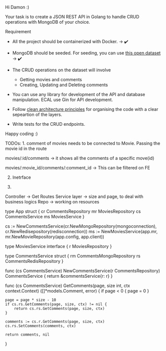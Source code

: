 Hi Damon :)

Your task is to create a JSON REST API in Golang to handle CRUD operations with MongoDB of your choice.

Requirement

- All the project should be containerized with Docker. -> ✔️
- MongoDB should be seeded. For seeding, you can use [this open dataset](https://github.com/neelabalan/mongodb-sample-dataset/tree/main/sample_mflix) -> ✔️
- The CRUD operations on the dataset will involve
    - Getting movies and comments
    - Creating, Updating and Deleting comments

- You can use any library for development of the API and database manipulation. ECAL use Gin for API development.
- Follow [clean architecture principles](https://blog.cleancoder.com/uncle-bob/2012/08/13/the-clean-architecture.html) for organising the code with a clear sepeartion of the layers.
- Write tests for the CRUD endpoints.

Happy coding :)

TODOs: 
1. 
comment of movies needs to be connected to Movie. Passing the movie id in the route

movies/:id/comments -> it shows all the comments of a specific move(id)

movies/:movie_id/comments/:comment_id -> This can be filtered on FE

2. Inetrface

3. 
Controller -> Get Routes
Service layer -> size and page, to deal with business logics
Repo -> working on resources

type App struct {
	cr CommentsRepository
	mr MoviesRepository
	cs CommentsService
	ms MoviesService
}

cs := NewCommentsService(cr.NewMongoRepository(mongoconnection), cr.NewRedisepository(redisconnection))
ms := NewMoviesService(app.mr, mr.NewMovieRepository(app.config, app.client))

type MoviesService interface {
	r MoviesRepository
}

type CommentsService struct {
	rm CommentsMongoRepository
	rs CommentsRedisRepository
}

func (cs CommentsService) NewCommentsService(r CommentsRepository) CommentsService {
	return &commentsService{r: r}
}

func (cs CommentsService) GetComments(page, size int, ctx context.Context) ([]*models.Comment, error) {
	if page < 0 {
		page = 0
	}

	page = page * size - 10
	if cs.rs.GetComments(page, size, ctx) != nil {
		return cs.rs.GetComments(page, size, ctx)
	}

	comments := cs.r.GetComments(page, size, ctx)
	cs.rs.SetComments(comments, ctx)

	return comments, nil
}